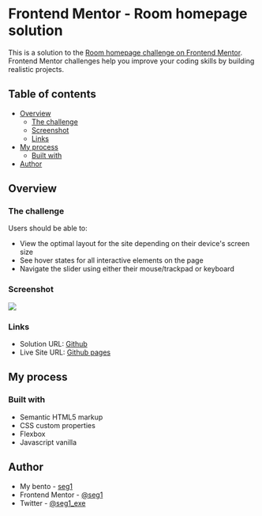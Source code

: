 # Frontend Mentor - Room homepage solution

This is a solution to the [Room homepage challenge on Frontend Mentor](https://www.frontendmentor.io/challenges/room-homepage-BtdBY_ENq). Frontend Mentor challenges help you improve your coding skills by building realistic projects. 

## Table of contents

- [Overview](#overview)
  - [The challenge](#the-challenge)
  - [Screenshot](#screenshot)
  - [Links](#links)
- [My process](#my-process)
  - [Built with](#built-with)
- [Author](#author)


## Overview

### The challenge

Users should be able to:

- View the optimal layout for the site depending on their device's screen size
- See hover states for all interactive elements on the page
- Navigate the slider using either their mouse/trackpad or keyboard

### Screenshot

![](./screenshot.jpg)

### Links

- Solution URL: [Github](https://github.com/seg1-exe/room-homepage)
- Live Site URL: [Github pages](https://seg1-exe.github.io/room-homepage/)

## My process

### Built with

- Semantic HTML5 markup
- CSS custom properties
- Flexbox
- Javascript vanilla

## Author

- My bento - [seg1](https://bento.me/seg1)
- Frontend Mentor - [@seg1](https://www.frontendmentor.io/profile/Rutabagarre)
- Twitter - [@seg1_exe](https://twitter.com/seg1_exe)
